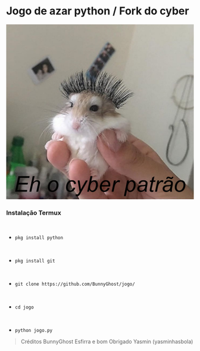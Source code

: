 # Jogo de azar python / Fork do cyber
![All](https://github.com/CyberTerrorist-x/jogo/blob/main/InShot_20210903_192613875.jpg)

### Instalação Termux

<br>

* `pkg install python`

<br>

* `pkg install git`

<br>

* `git clone https://github.com/BunnyGhost/jogo/ `

<br>

* `cd jogo`

<br>

* `python jogo.py`

> Créditos BunnyGhost 
> Esfirra e bom
> Obrigado Yasmin (yasminhasbola)
